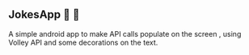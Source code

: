 ## JokesApp :tada: :rocket:

A simple android app to make API calls populate on the screen , using Volley API and some decorations on the text.
